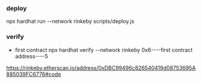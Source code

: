 
### deploy
 npx hardhat run  --network rinkeby scripts/deploy.js

### verify
- first contract
 npx hardhat verify --network rinkeby 0x6----first contract address----5

 https://rinkeby.etherscan.io/address/0xDBC99496c826540419d08753695A885039FC6776#code
